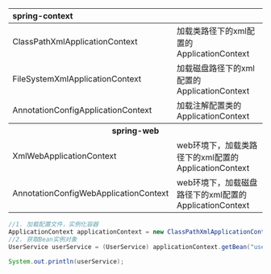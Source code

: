 <table>
	<thead>
		<tr>
			<th align="left" colspan="2">spring-context</th>
		</tr>
	</thead>
	<tbody>
		<tr>
			<td align="left" width="20%">ClassPathXmlApplicationContext</td>
			<td align="left" width="80%">加载类路径下的xml配置的ApplicationContext</td>
		</tr>
		<tr>
			<td align="left">FileSystemXmlApplicationContext</td>
			<td align="left">加载磁盘路径下的xml配置的ApplicationContext</td>
		</tr>
		<tr>
			<td align="left">AnnotationConfigApplicationContext</td>
			<td align="left">加载注解配置类的ApplicationContext</td>
		</tr>
		<tr>
            <th colspan="2">spring-web</th>
		</tr>
		<tr>
			<td>XmlWebApplicationContext</td>
			<td>web环境下，加载类路径下的xml配置的ApplicationContext</td>
		</tr>
		<tr>
			<td>AnnotationConfigWebApplicationContext</td>
			<td>web环境下，加载磁盘路径下的xml配置的ApplicationContext</td>
		</tr>
	</tbody>
</table>


```java
//1. 加载配置文件，实例化容器
ApplicationContext applicationContext = new ClassPathXmlApplicationContext("applicationContext.xml");
//2. 获取Bean实例对象
UserService userService = (UserService) applicationContext.getBean("userService");

System.out.println(userService);
```

